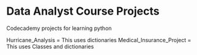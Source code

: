 # Data Analyst Course Projects
Codecademy projects for learning python

Hurricane_Analysis = This uses dictionaries
Medical_Insurance_Project = This uses Classes and dictionaries
